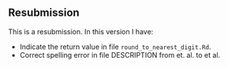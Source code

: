 ## Resubmission

This is a resubmission. In this version I have:

* Indicate the return value in file `round_to_nearest_digit.Rd`.
* Correct spelling error in file DESCRIPTION from et. al. to et al.
